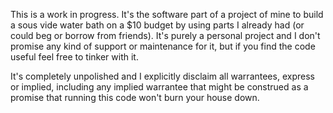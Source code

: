 This is a work in progress.  It's the software part of a project of mine to build a sous vide water bath on a $10 budget by using parts I already had (or could beg or borrow from friends).  It's purely a personal project and I don't promise any kind of support or maintenance for it, but if you find the code useful feel free to tinker with it.

It's completely unpolished and I explicitly disclaim all warrantees, express or implied, including any implied warrantee that might be construed as a promise that running this code won't burn your house down.
